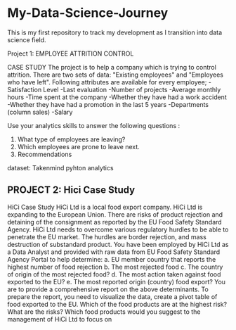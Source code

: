 # My-Data-Science-Journey
This is my first repository to track my development as I transition into data science field.



Project 1: 
EMPLOYEE ATTRITION CONTROL

CASE STUDY
The project is to help a company which is trying to control attrition. There are two sets of data: "Existing employees" and "Employees who have left". Following attributes are available for every employee;
-Satisfaction Level
-Last evaluation
-Number of projects
-Average monthly hours
-Time spent at the company
-Whether they have had a work accident
-Whether they have had a promotion in the last 5 years
-Departments (column sales)
-Salary

Use your analytics skills to answer the following questions :
1. What type of employees are leaving?
2. Which employees are prone to leave next.
3. Recommendations

dataset: Takenmind pyhton analytics


## PROJECT 2: Hici Case Study

HiCi Case Study 
HiCi Ltd is a local food export company. HiCi Ltd is expanding to the European 
Union. There are risks of product rejection and detaining of the consignment as reported 
by the EU Food Safety Standard Agency. HiCi Ltd needs to overcome various regulatory 
hurdles to be able to penetrate the EU market. The hurdles are border rejection, and 
mass destruction of substandard product. You have been employed by HiCi Ltd as a Data 
Analyst and provided with raw data from EU Food Safety Standard Agency Portal to help 
determine:
a. EU member country that reports the highest number of food rejection
b. The most rejected food
c. The country of origin of the most rejected food?
d. The most action taken against food exported to the EU?
e. The most reported origin (country) food export?
You are to provide a comprehensive report on the above determinants. To prepare the 
report, you need to visualize the data, create a pivot table of food exported to the EU.
Which of the food products are at the highest risk? What are the risks? 
Which food products would you suggest to the management of HiCi Ltd to focus on
